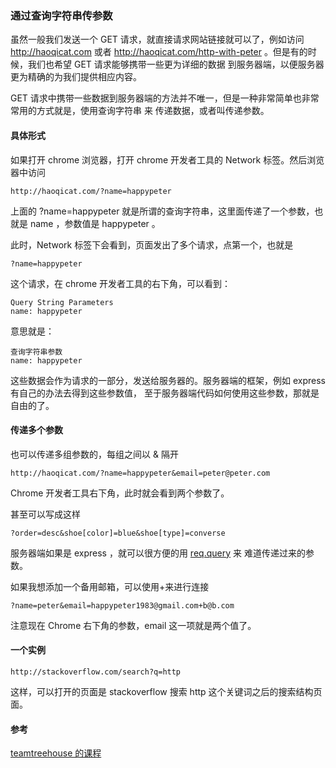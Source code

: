 ### 通过查询字符串传参数

虽然一般我们发送一个 GET 请求，就直接请求网站链接就可以了，例如访问 http://haoqicat.com 或者 http://haoqicat.com/http-with-peter 。但是有的时候，我们也希望 GET 请求能够携带一些更为详细的数据 到服务器端，以便服务器更为精确的为我们提供相应内容。

GET 请求中携带一些数据到服务器端的方法并不唯一，但是一种非常简单也非常常用的方式就是，使用查询字符串 来 传递数据，或者叫传递参数。

#### 具体形式

如果打开 chrome 浏览器，打开 chrome 开发者工具的 Network 标签。然后浏览器中访问

```
http://haoqicat.com/?name=happypeter

```
上面的 ?name=happypeter 就是所谓的查询字符串，这里面传递了一个参数，也就是 name ，参数值是 happypeter 。

此时，Network 标签下会看到，页面发出了多个请求，点第一个，也就是

```
?name=happypeter

```
这个请求，在 chrome 开发者工具的右下角，可以看到：

```
Query String Parameters
name: happypeter

```
意思就是：

```
查询字符串参数
name: happypeter

```
这些数据会作为请求的一部分，发送给服务器的。服务器端的框架，例如 express 有自己的办法去得到这些参数值， 至于服务器端代码如何使用这些参数，那就是自由的了。

#### 传递多个参数

也可以传递多组参数的，每组之间以 & 隔开

```
http://haoqicat.com/?name=happypeter&email=peter@peter.com

```
Chrome 开发者工具右下角，此时就会看到两个参数了。

甚至可以写成这样

```
?order=desc&shoe[color]=blue&shoe[type]=converse

```
服务器端如果是 express ，就可以很方便的用 [req.query](http://expressjs.com/en/api.html#req.query) 来 难道传递过来的参数。

如果我想添加一个备用邮箱，可以使用+来进行连接

```
?name=peter&email=happypeter1983@gmail.com+b@b.com

```
注意现在 Chrome 右下角的参数，email 这一项就是两个值了。

#### 一个实例

```
http://stackoverflow.com/search?q=http

```
这样，可以打开的页面是 stackoverflow 搜索 http 这个关键词之后的搜索结构页面。

#### 参考

[teamtreehouse 的课程](https://teamtreehouse.com/library/http-basics/introduction-to-http/sending-data-with-a-get-request)
